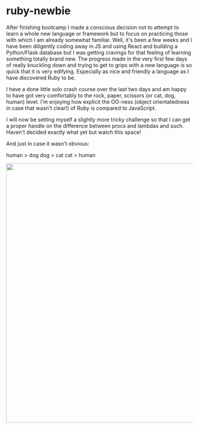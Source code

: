 # ruby-newbie

After finishing bootcamp I made a conscious decision not to attempt to learn a whole new language or framework but to focus on practicing those with which I am already somewhat familiar. Well, it's been a few weeks and I have been diligently coding away in JS and using React and building a Python/Flask database but I was getting cravings for that feeling of learning something totally brand new. The progress made in the very first few days of really knuckling down and trying to get to grips with a new language is so quick that it is very edifying. Especially as nice and friendly a language as I have discovered Ruby to be. 

I have a done little solo crash course over the last two days and am happy to have got very comfortably to the rock, paper, scissors (or cat, dog, human) level. I'm enjoying how explicit the OO-ness (object orientatedness in case that wasn't clear!) of Ruby is compared to JavaScript. 

I will now be setting myself a slightly more tricky challenge so that I can get a proper handle on the difference between procs and lambdas and such. Haven't decided exactly what yet but watch this space!

And just in case it wasn't obvious:

human > dog
dog > cat
cat > human

<th><p align="center"><img src="https://i.ibb.co/7RHMsPV/cdh.png" width="700"></p></th>
